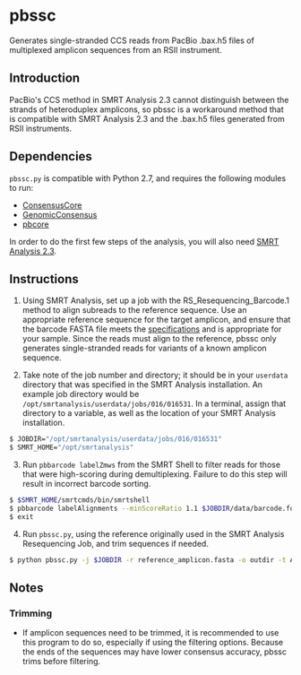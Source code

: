 # pbssc
Generates single-stranded CCS reads from PacBio .bax.h5 files of multiplexed amplicon sequences from an RSII instrument.

## Introduction
PacBio's CCS method in SMRT Analysis 2.3 cannot distinguish between the strands of heteroduplex amplicons, so pbssc is a workaround method that is compatible with SMRT Analysis 2.3 and the .bax.h5 files generated from RSII instruments. 

## Dependencies

`pbssc.py` is compatible with Python 2.7, and requires the following modules to run:
- [ConsensusCore](https://github.com/PacificBiosciences/ConsensusCore)
- [GenomicConsensus](https://github.com/PacificBiosciences/GenomicConsensus)
- [pbcore](https://github.com/PacificBiosciences/pbcore)

In order to do the first few steps of the analysis, you will also need [SMRT Analysis 2.3](http://www.pacb.com/support/software-downloads/).

## Instructions
1. Using SMRT Analysis, set up a job with the RS_Resequencing_Barcode.1 method to align subreads to the reference sequence. Use an appropriate reference sequence for the target amplicon, and ensure that the barcode FASTA file meets the [specifications](http://www.pacb.com/wp-content/uploads/2015/09/Shared-Protocol-PacBio-Barcodes-for-SMRT-Sequencing.pdf) and is appropriate for your sample. Since the reads must align to the reference, pbssc only generates single-stranded reads for variants of a known amplicon sequence.

2. Take note of the job number and directory; it should be in your `userdata` directory that was specified in the SMRT Analysis installation. An example job directory would be `/opt/smrtanalysis/userdata/jobs/016/016531`. In a terminal, assign that directory to a variable, as well as the location of your SMRT Analysis installation.
  ```sh
  $ JOBDIR="/opt/smrtanalysis/userdata/jobs/016/016531"
  $ SMRT_HOME="/opt/smrtanalysis"
  ```

3. Run `pbbarcode labelZmws` from the SMRT Shell to filter reads for those that were high-scoring during demultiplexing. Failure to do this step will result in incorrect barcode sorting.
  ```sh
  $ $SMRT_HOME/smrtcmds/bin/smrtshell
  $ pbbarcode labelAlignments --minScoreRatio 1.1 $JOBDIR/data/barcode.fofn $JOBDIR/data/aligned_reads.cmp.h5
  $ exit
  ```

4. Run `pbssc.py`, using the reference originally used in the SMRT Analysis Resequencing Job, and trim sequences if needed.
  ```sh
  $ python pbssc.py -j $JOBDIR -r reference_amplicon.fasta -o outdir -t ATCTTCGATCGA,TGTAACTGAAGA
  ```

## Notes

### Trimming
- If amplicon sequences need to be trimmed, it is recommended to use this program to do so, especially if using the filtering options. Because the ends of the sequences may have lower consensus accuracy, pbssc trims before filtering.
